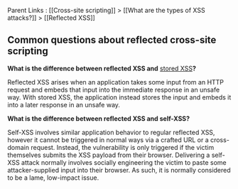 Parent Links : [[Cross-site scripting]] > [[What are the types of XSS attacks?]] > [[Reflected XSS]]

## Common questions about reflected cross-site scripting

**What is the difference between reflected XSS and** [stored XSS](https://portswigger.net/web-security/cross-site-scripting/stored)**?**  
  
Reflected XSS arises when an application takes some input from an HTTP request and embeds that input into the immediate response in an unsafe way. With stored XSS, the application instead stores the input and embeds it into a later response in an unsafe way.  
  
  
**What is the difference between reflected XSS and self-XSS?**  
  
Self-XSS involves similar application behavior to regular reflected XSS, however it cannot be triggered in normal ways via a crafted URL or a cross-domain request. Instead, the vulnerability is only triggered if the victim themselves submits the XSS payload from their browser. Delivering a self-XSS attack normally involves socially engineering the victim to paste some attacker-supplied input into their browser. As such, it is normally considered to be a lame, low-impact issue.